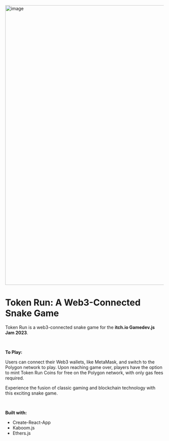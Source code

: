 <img width="888" alt="image" src="https://user-images.githubusercontent.com/12901349/234686075-6f0fa55f-49e7-45d2-86a3-64f75fd02c86.png">

<h1><strong></strong>Token Run: A Web3-Connected Snake Game</h1>
<p><strong></strong>Token Run is a web3-connected snake game for the <strong>itch.io Gamedev.js Jam 2023</strong>.</p>
<p><strong><br></strong></p><p><strong>To Play:</strong></p>
<p><strong></strong>Users can connect their Web3 wallets, like MetaMask, and switch to the Polygon network to play.
    Upon reaching game over, players have the option to mint Token Run Coins for free on the Polygon network, with only gas fees required.</p><p>Experience the fusion of classic gaming and blockchain technology with this exciting snake game.</p><p><strong><br></strong></p><p><strong>Built with:</strong>
</p>
<ul><li>Create-React-App
</li><li>Kaboom.js
</li><li>Ethers.js
</li></ul><p><br></p>
